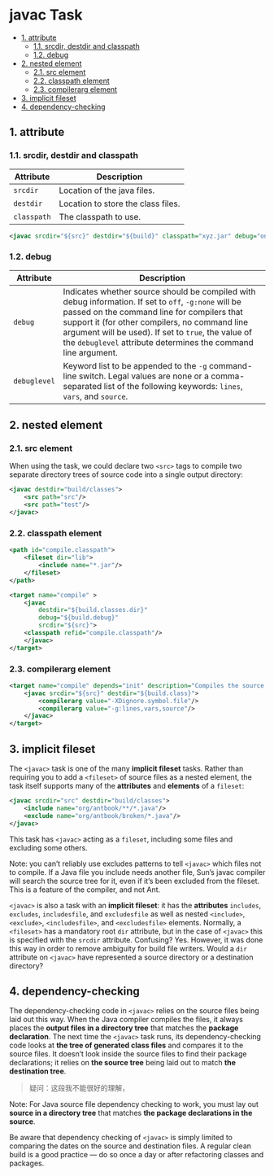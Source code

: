 # javac Task

<!-- TOC -->

- [1. attribute](#1-attribute)
  - [1.1. srcdir, destdir and classpath](#11-srcdir-destdir-and-classpath)
  - [1.2. debug](#12-debug)
- [2. nested element](#2-nested-element)
  - [2.1. src element](#21-src-element)
  - [2.2. classpath element](#22-classpath-element)
  - [2.3. compilerarg element](#23-compilerarg-element)
- [3. implicit fileset](#3-implicit-fileset)
- [4. dependency-checking](#4-dependency-checking)

<!-- /TOC -->

## 1. attribute

### 1.1. srcdir, destdir and classpath

| Attribute   | Description                        |
| ----------- | ---------------------------------- |
| `srcdir`    | Location of the java files.        |
| `destdir`   | Location to store the class files. |
| `classpath` | The classpath to use.              |

```xml
<javac srcdir="${src}" destdir="${build}" classpath="xyz.jar" debug="on" source="1.4"/>
```

### 1.2. debug

| Attribute    | Description                                                  |
| ------------ | ------------------------------------------------------------ |
| `debug`      | Indicates whether source should be compiled with debug information. If set to `off`, `-g:none` will be passed on the command line for compilers that support it (for other compilers, no command line argument will be used). If set to `true`, the value of the `debuglevel` attribute determines the command line argument. |
| `debuglevel` | Keyword list to be appended to the `-g` command-line switch. Legal values are none or a comma-separated list of the following keywords: `lines`, `vars`, and `source`. |

## 2. nested element

### 2.1. src element

When using the task, we could declare two `<src>` tags to compile two separate directory trees of source code into a single output directory:

```xml
<javac destdir="build/classes">
    <src path="src"/>
    <src path="test"/>
</javac>
```

### 2.2. classpath element

```xml
<path id="compile.classpath">
    <fileset dir="lib">
        <include name="*.jar"/>
    </fileset>
</path>

<target name="compile" >
    <javac
        destdir="${build.classes.dir}"
        debug="${build.debug}"
        srcdir="${src}">
    <classpath refid="compile.classpath"/>
    </javac>
</target>
```

### 2.3. compilerarg element

```xml
<target name="compile" depends="init" description="Compiles the source code">
    <javac srcdir="${src}" destdir="${build.class}">
        <compilerarg value="-XDignore.symbol.file"/>
        <compilerarg value="-g:lines,vars,source"/>
    </javac>
</target>
```

## 3. implicit fileset

The `<javac>` task is one of the many **implicit fileset** tasks. Rather than requiring you to add a `<fileset>` of source files as a nested element, the task itself supports many of the **attributes** and **elements** of a `fileset`:

```xml
<javac srcdir="src" destdir="build/classes">
    <include name="org/antbook/**/*.java"/>
    <exclude name="org/antbook/broken/*.java"/>
</javac>
```

This task has `<javac>` acting as a `fileset`, including some files and excluding some others.

Note: you can’t reliably use excludes patterns to tell `<javac>` which files not to compile. If a Java file you include needs another file, Sun’s javac compiler will search the source tree for it, even if it’s been excluded from the fileset. This is a feature of the compiler, and not Ant.

`<javac>` is also a task with an **implicit fileset**: it has the **attributes** `includes`, `excludes`, `includesfile`, and `excludesfile` as well as nested `<include>`, `<exclude>`, `<includesfile>`, and `<excludesfile>` elements. Normally, a `<fileset>` has a mandatory root `dir` attribute, but in the case of `<javac>` this is specified with the `srcdir` attribute. Confusing? Yes. However, it was done this way in order to remove ambiguity for build file writers. Would a `dir` attribute on `<javac>` have represented a source directory or a destination directory?

## 4. dependency-checking

The dependency-checking code in `<javac>` relies on the source files being laid out this way. When the Java compiler compiles the files, it always places the **output files in a directory tree** that matches the **package declaration**. The next time the `<javac>` task runs, its dependency-checking code looks at **the tree of generated class files** and compares it to the source files. It doesn’t look inside the source files to find their package declarations; it relies on **the source tree** being laid out to match **the destination tree**.

> 疑问：这段我不能很好的理解，

Note: For Java source file dependency checking to work, you must lay out **source in a directory tree** that matches **the package declarations in the source**.

Be aware that dependency checking of `<javac>` is simply limited to comparing the dates on the source and destination files. A regular clean build is a good practice — do so once a day or after refactoring classes and packages.
